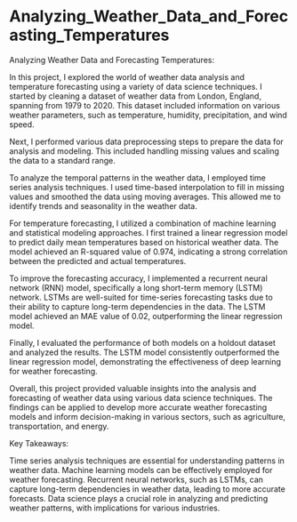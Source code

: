 # Analyzing_Weather_Data_and_Forecasting_Temperatures

Analyzing Weather Data and Forecasting Temperatures:

In this project, I explored the world of weather data analysis and temperature forecasting using a variety of data science techniques. I started by cleaning a dataset of weather data from London, England, spanning from 1979 to 2020. This dataset included information on various weather parameters, such as temperature, humidity, precipitation, and wind speed.

Next, I performed various data preprocessing steps to prepare the data for analysis and modeling. This included handling missing values and scaling the data to a standard range.

To analyze the temporal patterns in the weather data, I employed time series analysis techniques. I used time-based interpolation to fill in missing values and smoothed the data using moving averages. This allowed me to identify trends and seasonality in the weather data.

For temperature forecasting, I utilized a combination of machine learning and statistical modeling approaches. I first trained a linear regression model to predict daily mean temperatures based on historical weather data. The model achieved an R-squared value of 0.974, indicating a strong correlation between the predicted and actual temperatures.

To improve the forecasting accuracy, I implemented a recurrent neural network (RNN) model, specifically a long short-term memory (LSTM) network. LSTMs are well-suited for time-series forecasting tasks due to their ability to capture long-term dependencies in the data. The LSTM model achieved an MAE value of 0.02, outperforming the linear regression model.

Finally, I evaluated the performance of both models on a holdout dataset and analyzed the results. The LSTM model consistently outperformed the linear regression model, demonstrating the effectiveness of deep learning for weather forecasting.

Overall, this project provided valuable insights into the analysis and forecasting of weather data using various data science techniques. The findings can be applied to develop more accurate weather forecasting models and inform decision-making in various sectors, such as agriculture, transportation, and energy.

Key Takeaways:

Time series analysis techniques are essential for understanding patterns in weather data.
Machine learning models can be effectively employed for weather forecasting.
Recurrent neural networks, such as LSTMs, can capture long-term dependencies in weather data, leading to more accurate forecasts.
Data science plays a crucial role in analyzing and predicting weather patterns, with implications for various industries.
